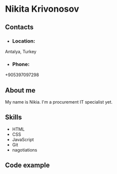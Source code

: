 # Nikita Krivonosov

## Contacts

* ### Location:
Antalya, Turkey
* ### Phone:
+905397097298

## About me
My name is Nikia. I'm a procurement IT specialist yet. 

## Skills
* HTML
* CSS
* JavaScript
* Git
* nagotiations

## Code example 
